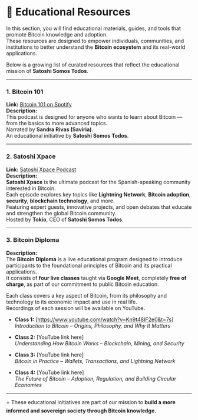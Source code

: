 # 🧠 Educational Resources

In this section, you will find educational materials, guides, and tools that promote Bitcoin knowledge and adoption.  
These resources are designed to empower individuals, communities, and institutions to better understand the **Bitcoin ecosystem** and its real-world applications.

Below is a growing list of curated resources that reflect the educational mission of **Satoshi Somos Todos**.

---

### 1. **Bitcoin 101**  
**Link:** [Bitcoin 101 on Spotify](https://open.spotify.com/show/6d5QPmi2GDfucbpDN7Ihb8?si=99ed2be695654ac5)  
**Description:**  
This podcast is designed for anyone who wants to learn about Bitcoin — from the basics to more advanced topics.  
Narrated by **Sandra Rivas (Saviria)**.  
An educational initiative by **Satoshi Somos Todos**.

---

### 2. **Satoshi Xpace**  
**Link:** [Satoshi Xpace Podcast](https://open.spotify.com/show/6iIxRu1fjgoFmTZDyccRqA?si=66b63997925942da)  
**Description:**  
**Satoshi Xpace** is the ultimate podcast for the Spanish-speaking community interested in Bitcoin.  
Each episode explores key topics like **Lightning Network**, **Bitcoin adoption**, **security**, **blockchain technology**, and more.  
Featuring expert guests, innovative projects, and open debates that educate and strengthen the global Bitcoin community.  
Hosted by **Tokio**, CEO of **Satoshi Somos Todos**.

---

### 3. **Bitcoin Diploma**  
**Description:**  
The **Bitcoin Diploma** is a live educational program designed to introduce participants to the foundational principles of Bitcoin and its practical applications.  
It consists of **four live classes** taught via **Google Meet**, completely **free of charge**, as part of our commitment to public Bitcoin education.  

Each class covers a key aspect of Bitcoin, from its philosophy and technology to its economic impact and use in real life.  
Recordings of each session will be available on YouTube.  

- **Class 1:** [https://www.youtube.com/watch?v=Kn9t48IF2e0&t=7s]  
  *Introduction to Bitcoin – Origins, Philosophy, and Why It Matters*  

- **Class 2:** [YouTube link here]  
  *Understanding How Bitcoin Works – Blockchain, Mining, and Security*  

- **Class 3:** [YouTube link here]  
  *Bitcoin in Practice – Wallets, Transactions, and Lightning Network*  

- **Class 4:** [YouTube link here]  
  *The Future of Bitcoin – Adoption, Regulation, and Building Circular Economies*  

---

⭐ These educational initiatives are part of our mission to **build a more informed and sovereign society through Bitcoin knowledge.**
